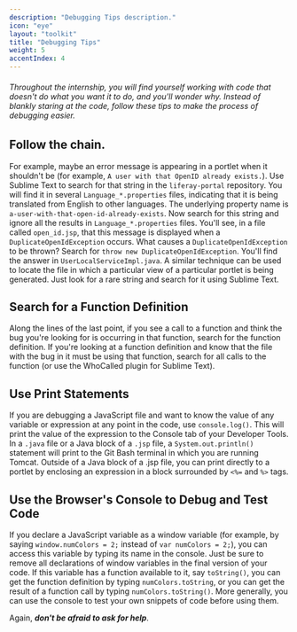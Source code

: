 ```yaml
---
description: "Debugging Tips description."
icon: "eye"
layout: "toolkit"
title: "Debugging Tips"
weight: 5
accentIndex: 4
---
```


###### Throughout the internship, you will find yourself working with code that doesn't do what you want it to do, and you'll wonder why. Instead of blankly staring at the code, follow these tips to make the process of debugging easier.

<article id="followTheChain">

## Follow the chain.

For example, maybe an error message is appearing in a portlet when it shouldn't be (for example, `A user with that OpenID already exists.`). Use Sublime Text to search for that string in the `liferay-portal` repository. You will find it in several `Language_*.properties` files, indicating that it is being translated from English to other languages. The underlying property name is `a-user-with-that-open-id-already-exists`. Now search for this string and ignore all the results in `Language_*.properties` files. You'll see, in a file called `open_id.jsp`, that this message is displayed when a `DuplicateOpenIdException` occurs. What causes a `DuplicateOpenIdException` to be thrown? Search for `throw new DuplicateOpenIdException`. You'll find the answer in `UserLocalServiceImpl.java`. A similar technique can be used to locate the file in which a particular view of a particular portlet is being generated. Just look for a rare string and search for it using Sublime Text.

</article>

<article id="searchForDefinitions">

## Search for a Function Definition

Along the lines of the last point, if you see a call to a function and think the bug you're looking for is occurring in that function, search for the function definition. If you're looking at a function definition and know that the file with the bug in it must be using that function, search for all calls to the function (or use the WhoCalled plugin for Sublime Text).

</article>

<article id="printStatements">

## Use Print Statements

If you are debugging a JavaScript file and want to know the value of any variable or expression at any point in the code, use `console.log()`. This will print the value of the expression to the Console tab of your Developer Tools. In a `.java` file or a Java block of a `.jsp` file, a `System.out.println()` statement will print to the Git Bash terminal in which you are running Tomcat. Outside of a Java block of a .jsp file, you can print directly to a portlet by enclosing an expression in a block surrounded by `<%=` and `%>` tags.

</article>

<article id="useTheBrowser">

## Use the Browser's Console to Debug and Test Code

If you declare a JavaScript variable as a window variable (for example, by saying `window.numColors = 2;` instead of `var numColors = 2;`), you can access this variable by typing its name in the console. Just be sure to remove all declarations of window variables in the final version of your code. If this variable has a function available to it, say `toString()`, you can get the function definition by typing `numColors.toString`, or you can get the result of a function call by typing `numColors.toString()`. More generally, you can use the console to test your own snippets of code before using them.

Again, _**don't be afraid to ask for help**_.

</article>